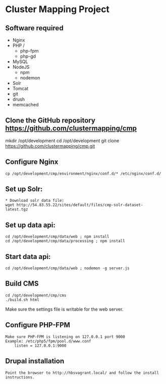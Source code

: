 # Cluster Mapping Project

## Software required
* Nginx
* PHP /
    * php-fpm
    * php-gd
* MySQL
* NodeJS
    * npm
    * nodemon
* Solr
* Tomcat
* git
* drush
* memcached

## Clone the GitHub repository https://github.com/clustermapping/cmp

mkdir /opt/development
cd /opt/development
git clone https://github.com/clustermapping/cmp.git

## Configure Nginx
    cp /opt/development/cmp/environment/nginx/conf.d/* /etc/nginx/conf.d/

## Set up Solr:
    * Download solr data file:
    wget http://54.83.55.22/sites/default/files/cmp-solr-dataset-latest.tgz

## Set up data api:
    cd /opt/development/cmp/data/web ; npm install
    cd /opt/development/cmp/data/processing ; npm install

## Start data api:
    cd /opt/development/cmp/data/web ; nodemon -g server.js

## Build CMS 
    cd /opt/development/cmp/cms
    ./build.sh html

Make sure the settings file is writable for the web server.


## Configure PHP-FPM
    Make sure PHP-FPM is listening on 127.0.0.1 port 9000
    Example: /etc/php5/fpm/pool.d/www.conf
        listen = 127.0.0.1:9000

## Drupal installation
    Point the browser to http://hbsvagrant.local/ and follow the install instructions.
